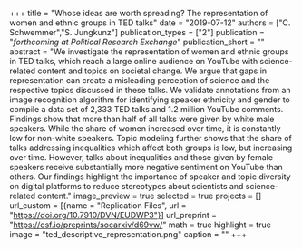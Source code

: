 +++
title = "Whose ideas are worth spreading? The representation of women and ethnic groups in TED talks"
date = "2019-07-12"
authors = ["C. Schwemmer","S. Jungkunz"]
publication_types = ["2"]
publication = "_forthcoming at Political Research Exchange_"
publication_short = ""
abstract = "We investigate the representation of women and ethnic groups in TED talks, which reach a large online audience on YouTube with science-related content and topics on societal change. We argue that gaps in representation can create a misleading perception of science and the respective topics discussed in these talks. We validate annotations from an image recognition algorithm for identifying speaker ethnicity and gender to compile a data set of 2,333 TED talks and 1.2 million YouTube comments. Findings show that more than half of all talks were given by white male speakers. While the share of women increased over time, it is constantly low for non-white speakers. Topic modeling further shows that the share of talks addressing inequalities which affect both groups is low, but increasing over time. However, talks about inequalities and those given by female speakers receive substantially more negative sentiment on YouTube than others. Our findings highlight the importance of speaker and topic diversity on digital platforms to reduce stereotypes about scientists and science-related content."
image_preview = true
selected = true
projects = []
url_custom = [{name = "Replication Files", url = "https://doi.org/10.7910/DVN/EUDWP3"}]
url_preprint = "https://osf.io/preprints/socarxiv/d69vw/"
math = true
highlight = true
image = "ted_descriptive_representation.png"
caption = ""
+++
